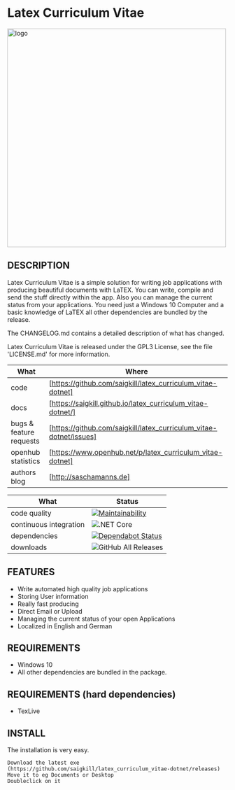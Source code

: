 # Latex Curriculum Vitae

<img src="https://raw.githubusercontent.com/saigkill/latex_curriculum_vitae-dotnet/master/latex_curriculum_vitae/Assets/images/default.png" align="center" alt="logo" width="500"/>

## DESCRIPTION

Latex Curriculum Vitae is a simple solution for writing job applications with producing beautiful documents with LaTEX.
You can write, compile and send the stuff directly within the app. Also you can manage the current status from your applications. You need just a Windows 10 Computer and a basic knowledge of LaTEX all other dependencies are bundled by the release.

The CHANGELOG.md contains a detailed description of what has changed.

Latex Curriculum Vitae is released under the GPL3 License, see the file 'LICENSE.md' for more information.

|What|Where|
|-----|-------------------------------------------------------------------------------------|
|code  | [https://github.com/saigkill/latex_curriculum_vitae-dotnet] |
|docs | [https://saigkill.github.io/latex_curriculum_vitae-dotnet/] |
|bugs & feature requests  | [https://github.com/saigkill/latex_curriculum_vitae-dotnet/issues] |
|openhub statistics | [https://www.openhub.net/p/latex_curriculum_vitae-dotnet] |
|authors blog | [http://saschamanns.de] |

| What | Status |
|-------------------------|----------------------------------------------------------------------------------------------------------------------------------------------------------------------------|
|code quality | [![Maintainability](https://api.codeclimate.com/v1/badges/976914ee0f04dbd277c2/maintainability)](https://codeclimate.com/github/saigkill/latex_curriculum_vitae-dotnet/maintainability) |
|continuous integration | ![.NET Core](https://github.com/saigkill/latex_curriculum_vitae-dotnet/workflows/.NET%20Core/badge.svg) |
|dependencies|[![Dependabot Status](https://api.dependabot.com/badges/status?host=github&repo=saigkill/latex_curriculum_vitae-dotnet)](https://dependabot.com) |
|downloads|![GitHub All Releases](https://img.shields.io/github/downloads/saigkill/latex_curriculum_vitae-dotnet/total)|

## FEATURES

* Write automated high quality job applications
* Storing User information
* Really fast producing
* Direct Email or Upload
* Managing the current status of your open Applications
* Localized in English and German

## REQUIREMENTS

* Windows 10
* All other dependencies are bundled in the package.

## REQUIREMENTS (hard dependencies)

* TexLive

## INSTALL

The installation is very easy.

    Download the latest exe (https://github.com/saigkill/latex_curriculum_vitae-dotnet/releases)
    Move it to eg Documents or Desktop
    Doubleclick on it